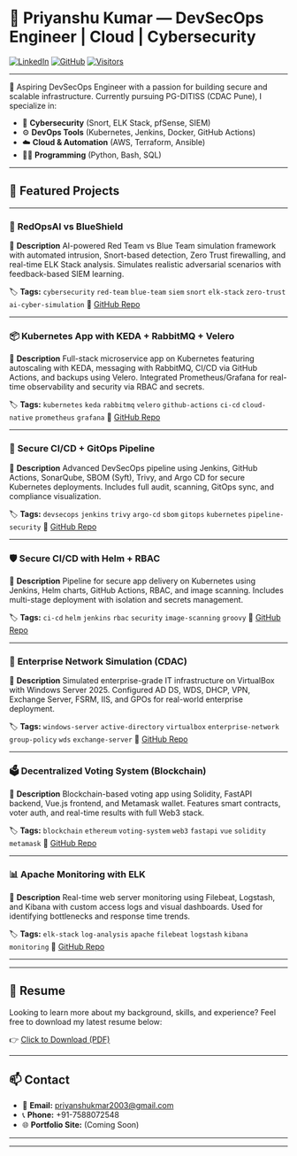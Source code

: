 # 💼 Priyanshu Kumar — DevSecOps Engineer | Cloud | Cybersecurity

[![LinkedIn](https://img.shields.io/badge/LinkedIn-blue?logo=linkedin&style=flat-square)](https://linkedin.com/in/priyanshukumar10)
[![GitHub](https://img.shields.io/badge/GitHub-grey?logo=github&style=flat-square)](https://github.com/Priyanshu-1722)
[![Visitors](https://komarev.com/ghpvc/?username=Priyanshu-1722&label=Profile+Views&color=blue&style=flat-square)](https://github.com/Priyanshu-1722)

---

🚀 Aspiring DevSecOps Engineer with a passion for building secure and scalable infrastructure. Currently pursuing PG-DITISS (CDAC Pune), I specialize in:

- 🔐 **Cybersecurity** (Snort, ELK Stack, pfSense, SIEM)
- ⚙️ **DevOps Tools** (Kubernetes, Jenkins, Docker, GitHub Actions)
- ☁️ **Cloud & Automation** (AWS, Terraform, Ansible)
- 👨‍💻 **Programming** (Python, Bash, SQL)

---

## 🔧 Featured Projects

---

### 🔴 **RedOpsAI vs BlueShield**

🧠 **Description**
AI-powered Red Team vs Blue Team simulation framework with automated intrusion, Snort-based detection, Zero Trust firewalling, and real-time ELK Stack analysis. Simulates realistic adversarial scenarios with feedback-based SIEM learning.

🏷️ **Tags:** `cybersecurity` `red-team` `blue-team` `siem` `snort` `elk-stack` `zero-trust` `ai-cyber-simulation`
🔗 [GitHub Repo](https://github.com/Priyanshu-1722/RedOpsAI-vs-BlueShield-AI-Driven-Cybersecurity-Simulation-Framework)

---

### 📦 **Kubernetes App with KEDA + RabbitMQ + Velero**

🧠 **Description**
Full-stack microservice app on Kubernetes featuring autoscaling with KEDA, messaging with RabbitMQ, CI/CD via GitHub Actions, and backups using Velero. Integrated Prometheus/Grafana for real-time observability and security via RBAC and secrets.

🏷️ **Tags:** `kubernetes` `keda` `rabbitmq` `velero` `github-actions` `ci-cd` `cloud-native` `prometheus` `grafana`
🔗 [GitHub Repo](https://github.com/Priyanshu-1722/K8s-app-with-KEDA-autoscaling-RabbitMQ-Velero-backups-GitHub-Actions-CI-CD-pipeline.)

---

### 🔐 **Secure CI/CD + GitOps Pipeline**

🧠 **Description**
Advanced DevSecOps pipeline using Jenkins, GitHub Actions, SonarQube, SBOM (Syft), Trivy, and Argo CD for secure Kubernetes deployments. Includes full audit, scanning, GitOps sync, and compliance visualization.

🏷️ **Tags:** `devsecops` `jenkins` `trivy` `argo-cd` `sbom` `gitops` `kubernetes` `pipeline-security`
🔗 [GitHub Repo](https://github.com/Priyanshu-1722/Secure-CI-CD-GitOps-Pipeline-with-Jenkins-SonarQube-Trivy-Syft-and-Argo-CD-)

---

### 🛡️ **Secure CI/CD with Helm + RBAC**

🧠 **Description**
Pipeline for secure app delivery on Kubernetes using Jenkins, Helm charts, GitHub Actions, RBAC, and image scanning. Includes multi-stage deployment with isolation and secrets management.

🏷️ **Tags:** `ci-cd` `helm` `jenkins` `rbac` `security` `image-scanning` `groovy`
🔗 [GitHub Repo](https://github.com/Priyanshu-1722/secure-cicd-k8s)

---

### 🏢 **Enterprise Network Simulation (CDAC)**

🧠 **Description**
Simulated enterprise-grade IT infrastructure on VirtualBox with Windows Server 2025. Configured AD DS, WDS, DHCP, VPN, Exchange Server, FSRM, IIS, and GPOs for real-world enterprise deployment.

🏷️ **Tags:** `windows-server` `active-directory` `virtualbox` `enterprise-network` `group-policy` `wds` `exchange-server`
🔗 [GitHub Repo](https://github.com/Priyanshu-1722/CDAC-Enterprise-Network-Deployment)

---

### 🗳️ **Decentralized Voting System (Blockchain)**

🧠 **Description**
Blockchain-based voting app using Solidity, FastAPI backend, Vue.js frontend, and Metamask wallet. Features smart contracts, voter auth, and real-time results with full Web3 stack.

🏷️ **Tags:** `blockchain` `ethereum` `voting-system` `web3` `fastapi` `vue` `solidity` `metamask`
🔗 [GitHub Repo](https://github.com/Priyanshu-1722/-Decentralized-Voting-System-Using-Blockchain)

---

### 📊 **Apache Monitoring with ELK**

🧠 **Description**
Real-time web server monitoring using Filebeat, Logstash, and Kibana with custom access logs and visual dashboards. Used for identifying bottlenecks and response time trends.

🏷️ **Tags:** `elk-stack` `log-analysis` `apache` `filebeat` `logstash` `kibana` `monitoring`
🔗 [GitHub Repo](https://github.com/Priyanshu-1722/Web-Server-Performance-Monitoring-using-ELK-Stack)

---

---
## 📄 Resume

Looking to learn more about my background, skills, and experience? 
Feel free to download my latest resume below:

👉 [Click to Download (PDF)](https://github.com/Priyanshu-1722/Priyanshu-1722/blob/master/DITISSRESUME.pdf)

---
## 📫 Contact
- 📧 **Email:** priyanshukmar2003@gmail.com
- 📞 **Phone:** +91-7588072548
- 🌐 **Portfolio Site:** (Coming Soon)

---

---

